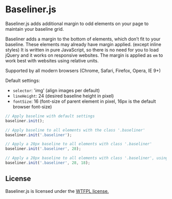 # Baseliner.js

Baseliner.js adds additional margin to odd elements on your page to maintain your baseline grid.

Baseliner adds a margin to the bottom of elements, which don’t fit to your baseline.
These elements may already have margin applied. (except inline styles)
It is written in pure JavaScript, so there is no need for you to load jQuery and it works on responsive websites.
The margin is applied as `em` to work best with websites using relative units.

Supported by all modern browsers (Chrome, Safari, Firefox, Opera, IE 9+)

Default settings:

- `selector`: 'img' (align images per default)
- `lineHeight`: 24 (desired baseline height in pixel)
- `fontSize`: 16 (font-size of parent element in pixel, 16px is the default browser font-size)

```javascript
// Apply baseline with default settings
baseliner.init();

// Apply baseline to all elements with the class '.baseliner'
baseliner.init('.baseliner');

// Apply a 28px baseline to all elements with class '.baseliner'
baseliner.init('.baseliner', 28);

// Apply a 28px baseline to all elements with class '.baseliner', using 18px as a base font-size for em-calculation
baseliner.init('.baseliner', 28, 18);
```

## License

Baseliner.js is licensed under the [WTFPL license.](http://sam.zoy.org/wtfpl/)